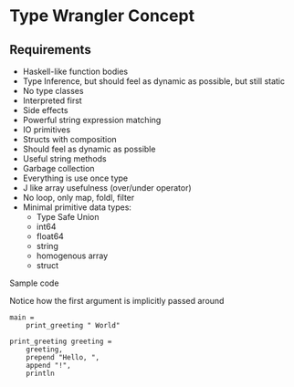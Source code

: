 # Type Wrangler Concept

## Requirements

- Haskell-like function bodies
- Type Inference, but should feel as dynamic as possible, but still static
- No type classes
- Interpreted first
- Side effects
- Powerful string expression matching
- IO primitives
- Structs with composition
- Should feel as dynamic as possible
- Useful string methods
- Garbage collection
- Everything is use once type
- J like array usefulness (over/under operator)
- No loop, only map, foldl, filter
- Minimal primitive data types:
    - Type Safe Union
    - int64
    - float64
    - string
    - homogenous array
    - struct

Sample code

Notice how the first argument is implicitly passed around

```
main =
    print_greeting " World"

print_greeting greeting =
    greeting,
    prepend "Hello, ",
    append "!",
    println
```
